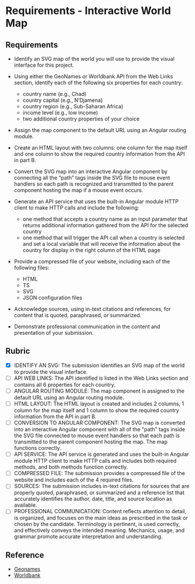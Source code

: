 # Requirements - Interactive World Map

## Requirements

- Identify an SVG map of the world you will use to provide the visual 
  interface for this project.

- Using either the GeoNames or Worldbank API from the Web Links section,
  identify each of the following six properties for each country:
  - country name (e.g., Chad)
  - country capital (e.g., N’Djamena)
  - country region (e.g., Sub-Saharan Africa)
  - income level (e.g., low income)
  - two additional country properties of your choice

- Assign the map component to the default URL using an Angular routing module.

- Create an HTML layout with two columns: one column for the map itself and one
  column to show the required country information from the API in part B.

- Convert the SVG map into an interactive Angular component by connecting all
  the “path” tags inside the SVG file to mouse event handlers so each path is
  recognized and transmitted to the parent component hosting the map if a mouse
  event occurs.

- Generate an API service that uses the built-in Angular module HTTP client to
  make HTTP calls and include the following:
  - one method that accepts a country name as an input parameter that returns additional information gathered from the API for the selected country
  - one method that will trigger the API call when a country is selected and set a local variable that will receive the information about the country for display in the right column of the HTML page

- Provide a compressed file of your website, including each of the following files:
  - HTML
  - TS
  - SVG
  - JSON configuration files

- Acknowledge sources, using in-text citations and references, for content that
  is quoted, paraphrased, or summarized.

- Demonstrate professional communication in the content and presentation of
  your submission.

## Rubric

- [x] IDENTIFY AN SVG: The submission identifies an SVG map of the world to
      provide the visual interface.
- [ ] API WEB LINKS: The API identified is listed in the Web Links section and
      contains all 6 properties for each country.
- [ ] ANGULAR ROUTING MODULE: The map component is assigned to the default URL
      using an Angular routing module.
- [ ] HTML LAYOUT: The HTML layout is created and includes 2 columns, 1 column
      for the map itself and 1 column to show the required country information
      from the API in part B.
- [ ] CONVERSION TO ANGULAR COMPONENT: The SVG map is converted into an
      interactive Angular component with all of the "path" tags inside the SVG
      file connected to mouse event handlers so that each path is transmitted
      to the parent component hosting the map. The map functions correctly.
- [ ] API SERVICE: The API service is generated and uses the built-in Angular
      module HTTP client to make HTTP calls and includes both required methods,
      and both methods function correctly.
- [ ] COMPRESSED FILE: The submission provides a compressed file of the website
      and includes each of the 4 required files.
- [ ] SOURCES: The submission includes in-text citations for sources that are
      properly quoted, paraphrased, or summarized and a reference list that
      accurately identifies the author, date, title, and source location as
      available.
- [ ] PROFESSIONAL COMMUNICATION: Content reflects attention to detail, is
      organized, and focuses on the main ideas as prescribed in the task or
      chosen by the candidate. Terminology is pertinent, is used correctly,
      and effectively conveys the intended meaning. Mechanics, usage, and
      grammar promote accurate interpretation and understanding.

## Reference 

- [Geonames](https://www.geonames.org/export/web-services.html)
- [Worldbank](https://datahelpdesk.worldbank.org/knowledgebase/articles/898581-api-basic-call-structures)

